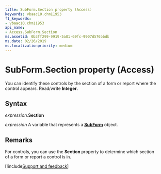```yaml
---
title: SubForm.Section property (Access)
keywords: vbaac10.chm11953
f1_keywords:
- vbaac10.chm11953
api_name:
- Access.SubForm.Section
ms.assetid: 0b3ff299-9919-5a81-69fc-9907d576bbdb
ms.date: 02/26/2019
ms.localizationpriority: medium
---
```



# SubForm.Section property (Access)

You can identify these controls by the section of a form or report where the control appears. Read/write **Integer**.


## Syntax

_expression_.**Section**

_expression_ A variable that represents a **[SubForm](Access.SubForm.md)** object.


## Remarks

For controls, you can use the **Section** property to determine which section of a form or report a control is in.






[!include[Support and feedback](~/includes/feedback-boilerplate.md)]